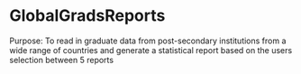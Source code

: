 # GlobalGradsReports
Purpose: To read in graduate data from post-secondary institutions from a wide range of countries and generate a statistical report based on the users selection between 5 reports
